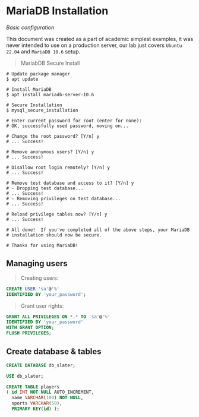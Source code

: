 # MariaDB Installation
*Basic configuration*

<aside class="notice">
This document was created as a part of academic simplest examples, it was never intended to use on a production server, our lab just covers <code>Ubuntu 22.04</code> and <code>MariaDB 10.6</code> setup.
</aside>

> MariabDB Secure Install

```shell
# Update package manager
$ apt update

# Install MariaDB
$ apt install mariadb-server-10.6

# Secure Installation
$ mysql_secure_installation

# Enter current password for root (enter for none): 
# OK, successfully used password, moving on...

# Change the root password? [Y/n] y
# ... Success!

# Remove anonymous users? [Y/n] y
# ... Success!

# Disallow root login remotely? [Y/n] y
# ... Success!

# Remove test database and access to it? [Y/n] y
# - Dropping test database...
# ... Success!
# - Removing privileges on test database...
# ... Success!

# Reload privilege tables now? [Y/n] y
# ... Success!

# All done!  If you've completed all of the above steps, your MariaDB
# installation should now be secure.

# Thanks for using MariaDB!
```
## Managing users

> Creating users:
> 
```sql
CREATE USER 'sa'@'%' 
IDENTIFIED BY 'your_password';
```

> Grant user rights:

```sql
GRANT ALL PRIVILEGES ON *.* TO 'sa'@'%' 
IDENTIFIED BY 'your_password' 
WITH GRANT OPTION;
FLUSH PRIVILEGES;
```

## Create database & tables

```sql
CREATE DATABASE db_slater;

USE db_slater;

CREATE TABLE players  
( id INT NOT NULL AUTO_INCREMENT,  
  name VARCHAR(100) NOT NULL,  
  sports VARCHAR(50),
  PRIMARY KEY(id) );
```
